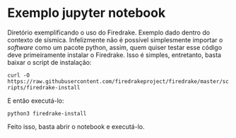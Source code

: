 # Exemplo jupyter notebook

Diretório exemplificando o uso do Firedrake. Exemplo dado dentro do contexto de sísmica. Infelizmente não é possível simplesmente importar o *software* como um pacote python, assim, quem quiser testar esse código deve primeiramente instalar o Firedrake. Isso é simples, entretanto, basta baixar o script de instalação:

`curl -O https://raw.githubusercontent.com/firedrakeproject/firedrake/master/scripts/firedrake-install`

E então executá-lo:

`python3 firedrake-install`

Feito isso, basta abrir o notebook e executá-lo.
